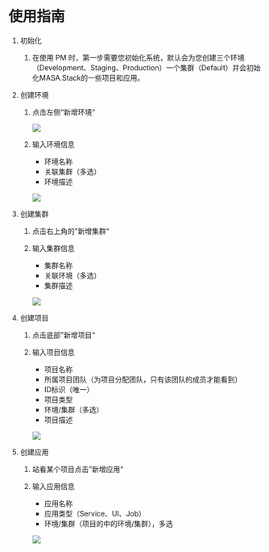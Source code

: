 # 使用指南

1. 初始化

   1. 在使用 PM 时，第一步需要您初始化系统，默认会为您创建三个环境（Development、Staging、Production）一个集群（Default）并会初始化MASA.Stack的一些项目和应用。

2. 创建环境

   1. 点击左侧“新增环境“

      ![](http://cdn.masastack.com/stack/doc/pm/overview.jpg)

   2. 输入环境信息

      - 环境名称
      - 关联集群（多选）
      - 环境描述

      ![](http://cdn.masastack.com/stack/doc/pm/environment.jpg)

3. 创建集群

   1. 点击右上角的”新增集群“

   2. 输入集群信息

      - 集群名称
      - 关联环境（多选）
      - 集群描述

      ![](http://cdn.masastack.com/stack/doc/pm/cluster.jpg)

4. 创建项目

   1. 点击底部”新增项目“

   2. 输入项目信息

      - 项目名称
      - 所属项目团队（为项目分配团队，只有该团队的成员才能看到）
      - ID标识（唯一）
      - 项目类型
      - 环境/集群（多选）
      - 项目描述

      ![](http://cdn.masastack.com/stack/doc/pm/project.jpg)

5. 创建应用

   1. 站看某个项目点击”新增应用“
   2. 输入应用信息
      - 应用名称
      - 应用类型（Service、UI、Job）
      - 环境/集群（项目的中的环境/集群），多选
      
      ![](http://cdn.masastack.com/stack/doc/pm/app.jpg)
